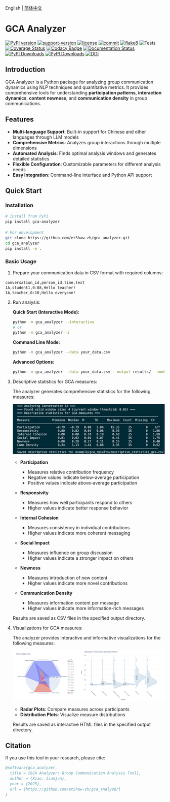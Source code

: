 English | [简体中文](README_zh.md)
# GCA Analyzer

[![PyPI version](https://badge.fury.io/py/gca-analyzer.svg)](https://pypi.org/project/gca-analyzer)
[![support-version](https://img.shields.io/pypi/pyversions/gca-analyzer)](https://img.shields.io/pypi/pyversions/gca-analyzer)
[![license](https://img.shields.io/github/license/etShaw-zh/gca_analyzer)](https://github.com/etShaw-zh/gca_analyzer/blob/master/LICENSE)
[![commit](https://img.shields.io/github/last-commit/etShaw-zh/gca_analyzer)](https://github.com/etShaw-zh/gca_analyzer/commits/master)
[![flake8](https://github.com/etShaw-zh/gca_analyzer/workflows/lint/badge.svg)](https://github.com/etShaw-zh/gca_analyzer/actions?query=workflow%3ALint)
![Tests](https://github.com/etShaw-zh/gca_analyzer/actions/workflows/python-test.yml/badge.svg)
[![Coverage Status](https://codecov.io/gh/etShaw-zh/gca_analyzer/branch/main/graph/badge.svg?token=GLAVYYCD9L)](https://codecov.io/gh/etShaw-zh/gca_analyzer)
[![Codacy Badge](https://app.codacy.com/project/badge/Grade/581d2fea968f4b0ab821c8b3d94eaac0)](https://app.codacy.com/gh/etShaw-zh/gca_analyzer/dashboard?utm_source=gh&utm_medium=referral&utm_content=&utm_campaign=Badge_grade)
[![Documentation Status](https://readthedocs.org/projects/gca-analyzer/badge/?version=latest)](https://gca-analyzer.readthedocs.io/en/latest/?badge=latest)
[![PyPI Downloads](https://static.pepy.tech/badge/gca-analyzer)](https://pepy.tech/projects/gca-analyzer)
[![PyPI Downloads](https://static.pepy.tech/badge/gca-analyzer/month)](https://pepy.tech/projects/gca-analyzer)
[![DOI](https://zenodo.org/badge/915395583.svg)](https://doi.org/10.5281/zenodo.14647250)

## Introduction

GCA Analyzer is a Python package for analyzing group communication dynamics using NLP techniques and quantitative metrics. It provides comprehensive tools for understanding **participation patterns**, **interaction dynamics**, **content newness**, and **communication density** in group communications.

## Features

- **Multi-language Support**: Built-in support for Chinese and other languages through LLM models
- **Comprehensive Metrics**: Analyzes group interactions through multiple dimensions
- **Automated Analysis**: Finds optimal analysis windows and generates detailed statistics
- **Flexible Configuration**: Customizable parameters for different analysis needs
- **Easy Integration**: Command-line interface and Python API support

## Quick Start

### Installation

```bash
# Install from PyPI
pip install gca-analyzer

# For development
git clone https://github.com/etShaw-zh/gca_analyzer.git
cd gca_analyzer
pip install -e .
```

### Basic Usage

1. Prepare your communication data in CSV format with required columns:
```
conversation_id,person_id,time,text
1A,student1,0:08,Hello teacher!
1A,teacher,0:10,Hello everyone!
```

2. Run analysis:

   **Quick Start (Interactive Mode):**
   ```bash
   python -m gca_analyzer --interactive
   # or
   python -m gca_analyzer -i
   ```
   
   **Command Line Mode:**
   ```bash
   python -m gca_analyzer --data your_data.csv
   ```
   
   **Advanced Options:**
   ```bash
   python -m gca_analyzer --data your_data.csv --output results/ --model-name your-model --console-level INFO
   ```

3. Descriptive statistics for GCA measures:

   The analyzer generates comprehensive statistics for the following measures:

   ![Descriptive Statistics](/docs/_static/gca_results.jpg)

   - **Participation**
      - Measures relative contribution frequency
      - Negative values indicate below-average participation
      - Positive values indicate above-average participation

   - **Responsivity**
      - Measures how well participants respond to others
      - Higher values indicate better response behavior

   - **Internal Cohesion**
      - Measures consistency in individual contributions
      - Higher values indicate more coherent messaging

   - **Social Impact**
      - Measures influence on group discussion
      - Higher values indicate a stronger impact on others

   - **Newness**
      - Measures introduction of new content
      - Higher values indicate more novel contributions

   - **Communication Density**
      - Measures information content per message
      - Higher values indicate more information-rich messages

   Results are saved as CSV files in the specified output directory.

4. Visualizations for GCA measures:

   The analyzer provides interactive and informative visualizations for the following measures:

   ![GCA Analysis Results](/docs/_static/vizs.png)

   - **Radar Plots**: Compare measures across participants
   - **Distribution Plots**: Visualize measure distributions

   Results are saved as interactive HTML files in the specified output directory.

## Citation

If you use this tool in your research, please cite:

```bibtex
@software{gca_analyzer,
  title = {GCA Analyzer: Group Communication Analysis Tool},
  author = {Xiao, Jianjun},
  year = {2025},
  url = {https://github.com/etShaw-zh/gca_analyzer}
}
